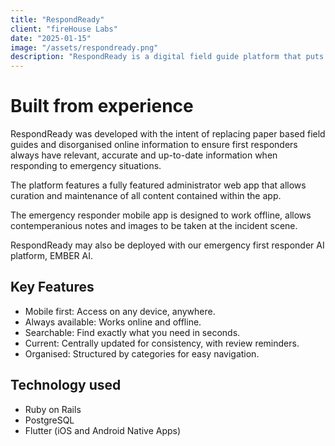 ```yaml
---
title: "RespondReady"
client: "fireHouse Labs"
date: "2025-01-15"
image: "/assets/respondready.png"
description: "RespondReady is a digital field guide platform that puts critical knowledge at your emergency first responders’ fingertips."
---
```


# Built from experience

RespondReady was developed with the intent of replacing paper based field guides and disorganised online information to ensure first responders always have relevant, accurate and up-to-date information when responding to emergency situations.

The platform features a fully featured administrator web app that allows curation and maintenance of all content contained within the app.

The emergency responder mobile app is designed to work offline, allows contemperanious notes and images to be taken at the incident scene.

RespondReady may also be deployed with our emergency first responder AI platform, EMBER AI.

## Key Features

- Mobile first: Access on any device, anywhere.
- Always available: Works online and offline.
- Searchable: Find exactly what you need in seconds.
- Current: Centrally updated for consistency, with review reminders.
- Organised: Structured by categories for easy navigation.


## Technology used

- Ruby on Rails
- PostgreSQL
- Flutter (iOS and Android Native Apps)
